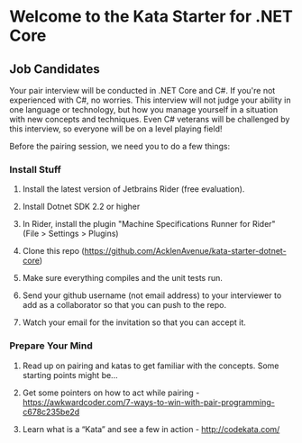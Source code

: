 # Welcome to the Kata Starter for .NET Core

## Job Candidates

Your pair interview will be conducted in .NET Core and C#. If you're not experienced with C#, no worries. This interview will not judge your ability in one language or technology, but how you manage yourself in a situation with new concepts and techniques. Even C# veterans will be challenged by this interview, so everyone will be on a level playing field! 

Before the pairing session, we need you to do a few things:

### Install Stuff

1) Install the latest version of Jetbrains Rider (free evaluation).

2) Install Dotnet SDK 2.2 or higher

3) In Rider, install the plugin "Machine Specifications Runner for Rider" (File > Settings > Plugins)

4) Clone this repo (https://github.com/AcklenAvenue/kata-starter-dotnet-core)

5) Make sure everything compiles and the unit tests run.

6) Send your github username (not email address) to your interviewer to add as a collaborator so that you can push to the repo.

7) Watch your email for the invitation so that you can accept it.

### Prepare Your Mind

1) Read up on pairing and katas to get familiar with the concepts. Some starting points might be...

2) Get some pointers on how to act while pairing - https://awkwardcoder.com/7-ways-to-win-with-pair-programming-c678c235be2d

3) Learn what is a “Kata” and see a few in action - http://codekata.com/
